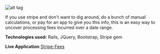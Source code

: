 ![alt tag](http://git-e-up.github.io/img/stripe.png)

If you use stripe and don't want to dig around, do a bunch of manual calculations, or pay for an app to give you this info, this is an easy way to uncover processing fees incurred over a date range. 

**Technologies used:**
Rails,
JQuery,
Bootstrap,
Stripe gem

**Live Application**
<a href="https://stripe-fees.herokuapp.com/" target="_blank">Stripe-Fees</a>


<!--This README would normally document whatever steps are necessary to get the-->
<!--application up and running.-->

<!--Things you may want to cover:-->

<!--* Ruby version-->

<!--* System dependencies-->

<!--* Configuration-->

<!--* Database creation-->

<!--* Database initialization-->

<!--* How to run the test suite-->

<!--* Services (job queues, cache servers, search engines, etc.)-->

<!--* Deployment instructions-->

<!--* ...-->


<!--Please feel free to use a different markup language if you do not plan to run-->
<!--<tt>rake doc:app</tt>.-->
